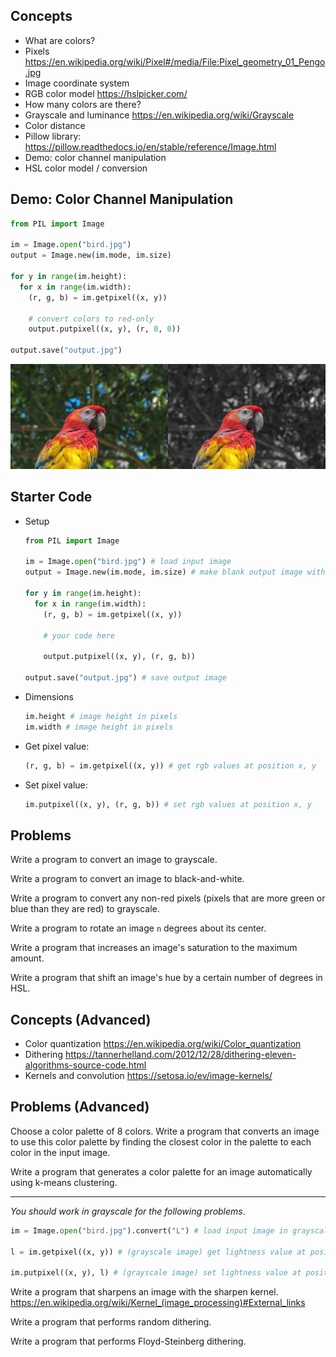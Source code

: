## Concepts

- What are colors?
- Pixels https://en.wikipedia.org/wiki/Pixel#/media/File:Pixel_geometry_01_Pengo.jpg
- Image coordinate system
- RGB color model https://hslpicker.com/
- How many colors are there?
- Grayscale and luminance https://en.wikipedia.org/wiki/Grayscale
- Color distance
- Pillow library: https://pillow.readthedocs.io/en/stable/reference/Image.html
- Demo: color channel manipulation
- HSL color model / conversion

## Demo: Color Channel Manipulation

```py
from PIL import Image

im = Image.open("bird.jpg")
output = Image.new(im.mode, im.size)

for y in range(im.height):
  for x in range(im.width):
    (r, g, b) = im.getpixel((x, y))

    # convert colors to red-only
    output.putpixel((x, y), (r, 0, 0))

output.save("output.jpg")

```

![color channel demo](demo.jpg)

## Starter Code

- Setup

  ```py
  from PIL import Image

  im = Image.open("bird.jpg") # load input image
  output = Image.new(im.mode, im.size) # make blank output image with same dimension as input

  for y in range(im.height):
    for x in range(im.width):
      (r, g, b) = im.getpixel((x, y))

      # your code here

      output.putpixel((x, y), (r, g, b))

  output.save("output.jpg") # save output image
  ```

- Dimensions

  ```py
  im.height # image height in pixels
  im.width # image height in pixels
  ```

- Get pixel value:

  ```py
  (r, g, b) = im.getpixel((x, y)) # get rgb values at position x, y
  ```

- Set pixel value:

  ```py
  im.putpixel((x, y), (r, g, b)) # set rgb values at position x, y
  ```

## Problems

Write a program to convert an image to grayscale.

Write a program to convert an image to black-and-white.

Write a program to convert any non-red pixels (pixels that are more green or blue than they are red) to grayscale.

Write a program to rotate an image `n` degrees about its center.

Write a program that increases an image's saturation to the maximum amount.

Write a program that shift an image's hue by a certain number of degrees in HSL.

## Concepts (Advanced)

- Color quantization https://en.wikipedia.org/wiki/Color_quantization
- Dithering https://tannerhelland.com/2012/12/28/dithering-eleven-algorithms-source-code.html
- Kernels and convolution https://setosa.io/ev/image-kernels/

## Problems (Advanced)

Choose a color palette of 8 colors. Write a program that converts an image to use this color palette by finding the closest color in the palette to each color in the input image.

Write a program that generates a color palette for an image automatically using k-means clustering.

----

*You should work in grayscale for the following problems*.

```py
im = Image.open("bird.jpg").convert("L") # load input image in grayscale

l = im.getpixel((x, y)) # (grayscale image) get lightness value at position x, y

im.putpixel((x, y), l) # (grayscale image) set lightness value at position x, y
```

Write a program that sharpens an image with the sharpen kernel. https://en.wikipedia.org/wiki/Kernel_(image_processing)#External_links

Write a program that performs random dithering.

Write a program that performs Floyd-Steinberg dithering.

